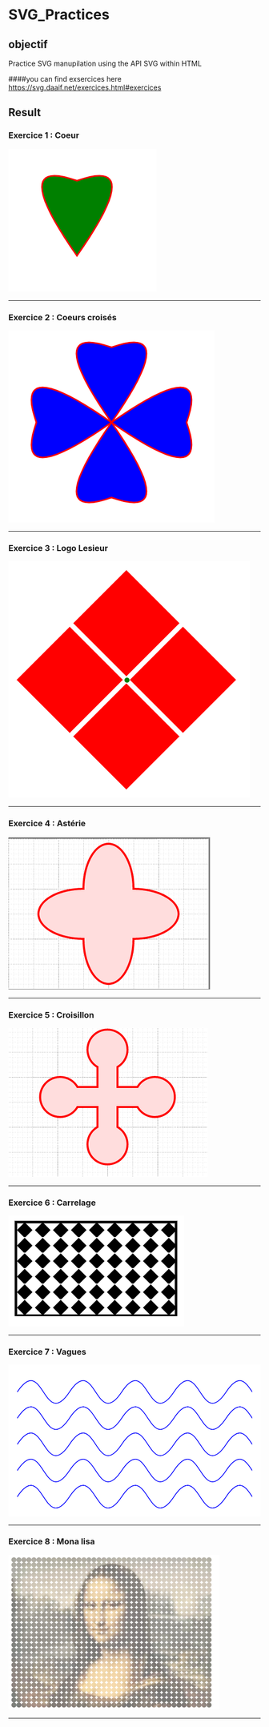 # SVG_Practices

## objectif

  Practice SVG manupilation using the API SVG within HTML
  
  ####you can find exsercices here https://svg.daaif.net/exercices.html#exercices
  
## Result

### Exercice 1 : Coeur

  ![Image](https://github.com/DevHardAJM/SVG_Practices/blob/master/Images/Exo1.PNG)
  ***

### Exercice 2 : Coeurs croisés

  ![Image](https://github.com/DevHardAJM/SVG_Practices/blob/master/Images/Exo2.PNG)
  ***
  
### Exercice 3 : Logo Lesieur

  ![Image](https://github.com/DevHardAJM/SVG_Practices/blob/master/Images/Exo3.PNG)
  ***
  
### Exercice 4 : Astérie

  ![Image](https://github.com/DevHardAJM/SVG_Practices/blob/master/Images/Exo4.PNG)
  ***
  
### Exercice 5 : Croisillon

  ![Image](https://github.com/DevHardAJM/SVG_Practices/blob/master/Images/Exo5.PNG)
  ***
  
  
### Exercice 6 : Carrelage

  ![Image](https://github.com/DevHardAJM/SVG_Practices/blob/master/Images/Exo6.PNG)
  ***
  

### Exercice 7 : Vagues

  ![Image](https://github.com/DevHardAJM/SVG_Practices/blob/master/Images/Exo7.PNG)
  ***
  

### Exercice 8 : Mona lisa

  ![Image](https://github.com/DevHardAJM/SVG_Practices/blob/master/Images/Exo8.PNG)
  ***
